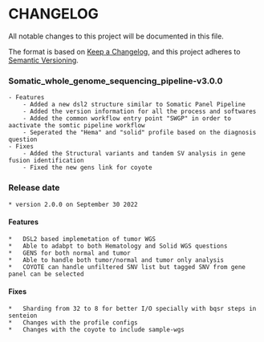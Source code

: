 # CHANGELOG
All notable changes to this project will be documented in this file.

The format is based on [Keep a Changelog](https://keepachangelog.com/en/1.0.0/),
and this project adheres to [Semantic Versioning](https://semver.org/spec/v2.0.0.html).


### Somatic_whole_genome_sequencing_pipeline-v3.0.0
	- Features
		- Added a new dsl2 structure similar to Somatic Panel Pipeline
		- Added the version information for all the process and softwares 
		- Added the common workflow entry point "SWGP" in order to aactivate the somtic pipeline workflow
		- Seperated the "Hema" and "solid" profile based on the diagnosis question
	- Fixes
		- Added the Structural variants and tandem SV analysis in gene fusion identification
		- Fixed the new gens link for coyote


### Release date 
	* version 2.0.0 on September 30 2022

#### Features
	*	DSL2 based implemetation of tumor WGS
	*	Able to adabpt to both Hematology and Solid WGS questions
	* 	GENS for both normal and tumor
	* 	Able to handle both tumor/normal and tumor only analysis
	* 	COYOTE can handle unfiltered SNV list but tagged SNV from gene panel can be selected
	
	
#### Fixes
	* 	Sharding from 32 to 8 for better I/O specially with bqsr steps in senteion
	* 	Changes with the profile configs
	* 	Changes with the coyote to include sample-wgs

